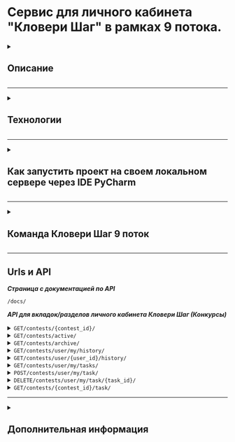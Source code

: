 # Сервис для личного кабинета "Кловери Шаг" в рамках 9 потока.

<details>
<summary>

## Описание

</summary>

***Кловери.Шаг в будущем – полностью автоматизированная платформа для взаимодействия заказчика и исполнителя
с использованием механик геймификации***

</details>

___

<details>
<summary>

## Технологии

</summary>

### Backend

<img src="https://img.shields.io/badge/-Django--Rest--Framework-44B78B?style=flat-square&logo=django&logoColor=ffffff" alt="Django Rest Framework">
<img src="https://img.shields.io/badge/-Swagger-85EA2D?style=flat-square&logo=swagger&logoColor=ffffff" alt="Swagger">

### Tools

<img src="https://img.shields.io/badge/-PyCharm-21D789?style=flat-square&logo=pycharm&logoColor=ffffff" alt="PyCharm">
<img src="https://img.shields.io/badge/-Git-F05033?style=flat-square&logo=git&logoColor=ffffff" alt="Git">
<img src="https://img.shields.io/badge/-GitLab-FC6D26?style=flat-square&logo=gitlab&logoColor=ffffff" alt="GitLab">

### Containerization

<img src="https://img.shields.io/badge/-Docker-2496ED?style=flat-square&logo=docker&logoColor=ffffff" alt="Docker">
<img src="https://img.shields.io/badge/-Docker--Compose-2496ED?style=flat-square&logo=docker&logoColor=ffffff" alt="Docker Compose">
<img src="https://img.shields.io/badge/-Nginx-009639?style=flat-square&logo=nginx&logoColor=ffffff" alt="Nginx">

### QA

<img src="https://img.shields.io/badge/-Postman-FF6C37?style=flat-square&logo=postman&logoColor=ffffff" alt="Postman">
<img src="https://img.shields.io/badge/-PyTest-0A9EDC?style=flat-square&logo=pytest&logoColor=ffffff" alt="PyTest">

</details>

___

<details>
<summary>

## Как запустить проект на своем локальном сервере через IDE PyCharm

</summary>

### 1. Клонирование репозитория

```
git clone https://git.infra.cloveri.com/cloveri.start/step/step_latest.git
```

### 2. Создание виртуального окружения

```
python -m venv venv - для Windows
sudo apt-get install -y python3-venv - для Linux
```

### 3. Активирование виртуального окружение

```
venv\scripts\activate  - для Windows
venv/bin/activate - для Linux
```

### 4. Установка переменных окружения

***В корне проекта заполняем файл .env.example и переименовываем его в .env или просто создаём файл .env и
заполняем его.***

```
SECRET_KEY='секретный ключ'
DEBUG=0

DJANGO_ALLOWED_HOSTS=api.step.skroy.ru 127.0.0.1
DJANGO_CORS_ALLOWED_ORIGINS=http://127.0.0.1:3000 https://step.skroy.ru

BASE_URL=https://api.beta.raida-dev.ru
USER_RAIDA=лоин райды
PASSWD_RAIDA=пароль райды
NODE_ID=4fc9986b-d03b-4801-a672-a191c941e17c

# TOKEN
ACCESS_TOKEN_PUBLIC_KEY=-----BEGIN PUBLIC KEY-----\nMIICIjANBgkqhkiG9w0BAQEFAAOCAg8AMIICCgKCAgEAwwP2xW8sTF63kyi75Esy\nJd5+ENBZifoOwFz5JTjXRP0yg/feRIR1F3EJ3NMQy7uXXuTCL09wAKBcqxjilXhS\nXLNpBFOZV2ESs3vqAwLL/xN25QWQMUzvCWwVcU3CKrIgDTtcYeyj0xnGjpO9cB8W\nBdtkloxOAXjZaqQ8WLLHtkp2bc34kp4vivFwR8o21v2oeVsINH0eb5Ci8jCDKs6U\nh4Yml6EsRAlKVMJYOsgWm3J9TkbKCvpgl5XcTYCyVdQMRlcmFyF2mG90nyo0tv13\n6oxqGPP7GKozYWIQ1wAprhWPYf13m8/Agvw5bLJknybUO77rVaVM+hq4ASXNMY+j\nyhFfO/OYPZOkfLdmu1UhbIXwy1cHWbk9F6MWPF7fgU/mNVgUlibmUh+zEqdjB/Hx\nCfQPnKFEmmsQhZiLMfcEOY15OTnm9UoM8K0xZQpCM4Hj6v/LVeQnyddeudIgAa0H\nEBH0AqEynXBiJUPDMlp17rJLQsWh03fmTq8W+t41sVk8N1MXJ8dndix7JrRYI9Zx\nMR6aNehyXLCxZfw7Hpr8J5AeMNEBMogkQo83hE0DNURcr/l09pYDu4kxhuzSc1DV\nLKFYpt7G4ZxVDjYY6v8045y5UBdge4KovZjagSmOK/rraWTRyNtPSqqrH0YIlSWi\nCn5sN6gYwyFEYl3uUiTBJScCAwEAAQ==\n-----END PUBLIC KEY-----

JWT_ALGORITHM=RS256


# ID Конкурсов
PROCESS_CONTESTS_ID ='9e57ac56-9ce8-43fe-a725-d6eb6cb3758b'
PROCESS_PARTICIPATION_CONTEST_ID ='eb63f559-62b1-4666-94a4-2ecdc928bdef'
PROCESS_DOCONTESTS_ID=eb63f559-62b1-4666-94a4-2ecdc928bdef

# ID Статусов конкурса
STATUS_ID_NEW='fe5c453a-0249-4b22-980e-c66a76ad78a9'
STATUS_ID_REJECTION='678228a5-cade-451e-bd76-33df0e0875e9'
STATUS_ID_SUM_RESULTS='ab7d8f83-386e-4613-a062-99162356e7ad'
STATUS_ID_VOTING='a1b783c5-2dad-4338-98a8-0a6dfdb74f02'
STATUS_ID_ACCEPTANCE_WORKS='090e4125-f716-4427-a0a2-3e8e4655ae4d'
STATUS_ID_DONE='6c419c06-06fd-43c3-85ee-2f58110db712'
STATUS_ID_ACCEPTANCE_WORKS_DONE='0db1196c-c03f-4d5b-a422-f15a94f7dba4'
STATUS_ID_NO_WINNER='2267301e-6b6b-4f67-9e8d-65d2c6c9c05e'

# ID Статусов участия в конкурсе
STATUS_ID_TASK_COMPLETED='b9d7d6d4-e22e-4aa1-bf2d-35cdfcb94a2d'

STEP_SERVICE_MAIN_PORT=8001
STEP_SERVICE_MAIN_IMAGE=docker.infra.cloveri.com/cloveri.start/step/step/stage:latest

LANGUAGE_CODE=ru
TIME_ZONE=Europe/Moscow

```

### 5. Установка зависимостей

```
pip install -r requirements.txt
```

### 6. Запуск сервиса

```
python manage.py runserver
```

</details>

___

<details>
<summary>

## Команда Кловери Шаг 9 поток

</summary>

| № | ФИО                | Должность           | Никнейм в телеграмме | Ссылка на проекты               |
|---|--------------------|---------------------|----------------------|---------------------------------|
| 1 | Филипенко Виктория | Заказчик, дизайнер  | @up2fika             |                                 |
| 2 | Зайцев Антон       | Backend разработчик | @BlackMarvel         | https://github.com/Hashtagich   |
| 3 | Алехина Ольга      | Backend разработчик | @olik_al             | https://github.com/OlgaAlekhina |
| 4 | Спащенко Регина    | QA                  | @Sp_R_G              | https://github.com/SpaRegina    |

</details>

___

## Urls и API

***Страница с документацией по API***

<code>/docs/</code>

***API для вкладок/разделов личного кабинета Кловери Шаг (Конкурсы)***
<details>
<summary><code>GET/contests/{contest_id}/</code></summary>

*Получение данных конкретного конкурса по его id*

```
{
  "detail": {
    "code": "string",
    "message": "string"
  },
  "data": {
    "id": "3fa85f64-5717-4562-b3fc-2c963f66afa6",
    "title": "string",
    "description": "string",
    "created_at": "2024-12-04",
    "status_id": "3fa85f64-5717-4562-b3fc-2c963f66afa6",
    "status_name": "string",
    "deadline": "2024-12-04",
    "award": "string",
    "profession": "string",
    "category": "string",
    "attachments": {
      "id": "string",
      "name": "string"
    }
  },
  "info": {
    "api_version": "string",
    "count": 0
  }
}
```

</details>

<details>
<summary><code>GET/contests/active/</code></summary>

*Получение списка всех конкурсов со статусом Прием работ. Вкладка/раздел Активные конкурсы.*

```
{
  "detail": {
    "code": "string",
    "message": "string"
  },
  "data": [
    {
      "id": "3fa85f64-5717-4562-b3fc-2c963f66afa6",
      "description": "string",
      "status": "string",
      "deadline": "2024-12-05",
      "award": "string",
      "brief": "string",
      "title": "string",
      "konkurs_category": "string"
    }
  ],
  "info": {
    "api_version": "string",
    "count": 0
  }
}
```

</details>


<details>
<summary><code>GET/contests/archive/</code></summary>

*Получение списка всех конкурсов со статусом Завершен и Победитель не выбран. Вкладка/раздел Архив конкурсов.*

```
{
  "detail": {
    "code": "string",
    "message": "string"
  },
  "data": [
    {
      "id": "3fa85f64-5717-4562-b3fc-2c963f66afa6",
      "description": "string",
      "status": "string",
      "deadline": "2024-12-05",
      "award": "string",
      "brief": "string",
      "title": "string",
      "konkurs_category": "string"
    }
  ],
  "info": {
    "api_version": "string",
    "count": 0
  }
}
```

</details>


<details>
<summary><code>GET/contests/user/my/history/</code></summary>

*Получение списка всех завершенных конкурсов, где пользователя участвовал. Вкладка/раздел История участия.*

```
{
  "detail": {
    "code": "OK",
    "message": "Получение списка всех конкурсов со статусом Завершен. Для раздела история участия."
  },
  "data": [
    {
      "id": "e2ccc043-2558-4bd1-872e-4df6cf7b5256",
      "title": "Супер-конкурс",
      "created_at": "06 November 2024",
      "deadline": "28 November 2024",
      "solution_link": "test_link",
      "attachments": {
        "id": "ce063f59-e352-4da9-939f-253644619eb4",
        "name": "f6e3f9a9-79ea-4859-82ea-b1721bff0c70-cat.jpg",
        "url": "media/4fc9986b-d03b-4801-a672-a191c941e17c/f6e3f9a9-79ea-4859-82ea-b1721bff0c70-cat.jpg",
        "content_type": "image/jpeg"
      }
    }
  ],
  "info": {
    "api_version": "0.0.1",
    "count": 1
  }
}
```

</details>

<details>
<summary><code>GET/contests/user/{user_id}/history/</code></summary>

*Получение списка всех завершенных конкурсов конкретного участника, где тот участвовал.*

```
{
  "detail": {
    "code": "OK",
    "message": "Получение списка всех конкурсов со статусом Завершен. Для раздела история участия."
  },
  "data": [
    {
      "id": "e2ccc043-2558-4bd1-872e-4df6cf7b5256",
      "title": "Супер-конкурс",
      "created_at": "06 November 2024",
      "deadline": "28 November 2024",
      "solution_link": "test_link",
      "attachments": {
        "id": "ce063f59-e352-4da9-939f-253644619eb4",
        "name": "f6e3f9a9-79ea-4859-82ea-b1721bff0c70-cat.jpg",
        "url": "media/4fc9986b-d03b-4801-a672-a191c941e17c/f6e3f9a9-79ea-4859-82ea-b1721bff0c70-cat.jpg",
        "content_type": "image/jpeg"
      }
    }
  ],
  "info": {
    "api_version": "0.0.1",
    "count": 1
  }
}
```

</details>


<details>
<summary><code>GET/contests/user/my/tasks/</code></summary>

*Получение списка всех заданий пользователя. Вкладка/раздел Мои задания.*

```
{
  "detail": {
    "code": "string",
    "message": "string"
  },
  "data": [
    {
      "id": "3fa85f64-5717-4562-b3fc-2c963f66afa6",
      "title": "string",
      "description": "string",
      "status_id": "3fa85f64-5717-4562-b3fc-2c963f66afa6",
      "status_name": "string",
      "deadline": "2024-12-11",
      "award": "string",
      "brief": "string",
      "profession": "string",
      "projects": "string",
      "konkurs_category": "string",
      "application_status": {
        "application_id": "3fa85f64-5717-4562-b3fc-2c963f66afa6",
        "application_status": {
          "code": "string",
          "message": "string"
        },
        "solution_link": "string"
      }
    }
  ],
  "info": {
    "api_version": "string",
    "count": 0
  }
}
```

</details>

<details>
<summary><code>POST/contests/user/my/task/</code></summary>

*Создание задачи для участия в конкурсе*

```
{
  "detail": {
    "code": "string",
    "message": "string"
  },
  "data": {
    "task_id": "3fa85f64-5717-4562-b3fc-2c963f66afa6",
    "status": "string",
    "contest_id": "3fa85f64-5717-4562-b3fc-2c963f66afa6",
    "user_id": "3fa85f64-5717-4562-b3fc-2c963f66afa6"
  },
  "info": {
    "api_version": "string",
    "count": 0
  }
}
```

</details>

<details>
<summary><code>DELETE/contests/user/my/task/{task_id}/</code></summary>

*Отказ от участия в конкурсе: изменение статуса заявки на 'Отказ'*

```
{
  "detail": {
    "code": "string",
    "message": "string"
  },
  "info": {
    "api_version": "string",
    "count": 0
  }
}
```

</details>

<details>
<summary><code>GET/contests/{contest_id}/task/</code></summary>

*Получение списка задач/участий в конкурсах по переданным статусам/у в рамках конкретного конкурса<br>
Пример запроса по одному статусу {url}/contests/{contest_id}/task/?status={status_id1}<br>
Пример запроса по двум статусам {url}/contests/{contest_id}/task/?status={status_id1}&status={status_id2}*

```
{
  "detail": {
    "code": "string",
    "message": "string"
  },
  "data": [
    {
      "id": "3fa85f64-5717-4562-b3fc-2c963f66afa6",
      "title": "string",
      "description": "string",
      "status_id": "3fa85f64-5717-4562-b3fc-2c963f66afa6",
      "status_name": "string",
      "deadline": "2024-12-11",
      "award": "string",
      "brief": "string",
      "projects": "string",
      "konkurs_category": "string"
    }
  ],
  "info": {
    "api_version": "string",
    "count": 0
  }
}
```

</details>

___

<details>
<summary>

## Дополнительная информация

</summary>

+ ***Дизайн в Figma — https://www.figma.com/design/3r9HwWIEHWElYElRLtc8Gq/ЛК-Кловери.Шаг?node-id=0-1***
+ ***Документация по стажировке 9 потока — https://drive.google.com/drive/folders/1xQej-LEGexAl7P4fzTCJnw2Gl4MeS1T-***

</details>